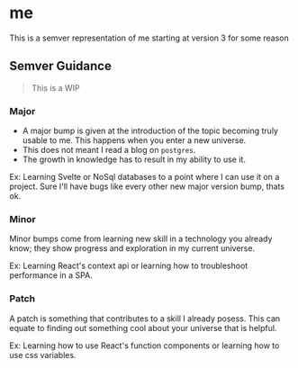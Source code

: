 # me
This is a semver representation of me starting at version 3 for some reason

## Semver Guidance

> This is a WIP

### Major

- A major bump is given at the introduction of the topic becoming truly usable to me.  This happens when you enter a new universe.
- This does not meant I read a blog on `postgres`.
- The growth in knowledge has to result in my ability to use it.

Ex: Learning Svelte or NoSql databases to a point where I can use it on a project.  Sure I'll have bugs like every other new major version bump, thats ok.

### Minor

Minor bumps come from learning new skill in a technology you already know; they show progress and exploration in my current universe.

Ex: Learning React's context api or learning how to troubleshoot performance in a SPA.

### Patch

A patch is something that contributes to a skill I already posess.  This can equate to finding out something cool about your universe that is helpful.

Ex: Learning how to use React's function components or learning how to use css variables.
